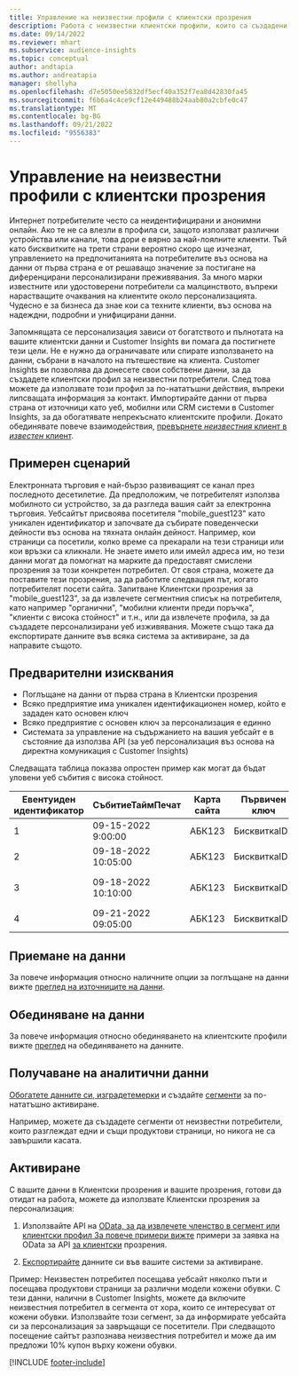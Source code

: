 ```yaml
---
title: Управление на неизвестни профили с клиентски прозрения
description: Работа с неизвестни клиентски профили, които са създадени и управлявани в Dynamics 365 Customer Insights.
ms.date: 09/14/2022
ms.reviewer: mhart
ms.subservice: audience-insights
ms.topic: conceptual
author: andtapia
ms.author: andreatapia
manager: shellyha
ms.openlocfilehash: d7e5050ee5832df5ecf40a352f7ea8d42830fa45
ms.sourcegitcommit: f6b6a4c4ce9cf12e449488b24aab80a2cbfe0c47
ms.translationtype: MT
ms.contentlocale: bg-BG
ms.lasthandoff: 09/21/2022
ms.locfileid: "9556383"
---
```

# <a name="manage-unknown-profiles-with-customer-insights"></a>Управление на неизвестни профили с клиентски прозрения

Интернет потребителите често са неидентифицирани и анонимни онлайн. Ако те не са влезли в профила си, защото използват различни устройства или канали, това дори е вярно за най-лоялните клиенти. Тъй като бисквитките на трети страни вероятно скоро ще изчезнат, управлението на предпочитанията на потребителите въз основа на данни от първа страна е от решаващо значение за постигане на диференцирани персонализирани преживявания. За много марки известните или удостоверени потребители са малцинството, въпреки нарастващите очаквания на клиентите около персонализацията. Чудесно е за бизнеса да знае кои са техните клиенти, въз основа на надеждни, подробни и унифицирани данни.

Запомнящата се персонализация зависи от богатството и пълнотата на вашите клиентски данни и Customer Insights ви помага да постигнете тези цели. Не е нужно да ограничавате или спирате използването на данни, събрани в началото на пътешествие на клиента. Customer Insights ви позволява да донесете свои собствени данни, за да създадете клиентски профил за неизвестни потребители. След това можете да използвате този профил за по-нататъшни действия, въпреки липсващата информация за контакт. Импортирайте данни от първа страна от източници като уеб, мобилни или CRM системи в Customer Insights, за да обогатявате непрекъснато клиентските профили. Докато обединявате повече взаимодействия, [превърнете *неизвестния* клиент в *известен* клиент](unknown-to-known.md).

## <a name="sample-scenario"></a>Примерен сценарий

Електронната търговия е най-бързо развиващият се канал през последното десетилетие. Да предположим, че потребителят използва мобилното си устройство, за да разгледа вашия сайт за електронна търговия. Уебсайтът присвоява посетителя "mobile_guest123" като уникален идентификатор и започвате да събирате поведенчески дейности въз основа на тяхната онлайн дейност. Например, кои страници са посетили, колко време са прекарали на тези страници или кои връзки са кликнали. Не знаете името или имейл адреса им, но тези данни могат да помогнат на марките да предоставят смислени прозрения за този конкретен потребител. От своя страна, можете да поставите тези прозрения, за да работите следващия път, когато потребителят посети сайта. Запитване Клиентски прозрения за "mobile_guest123", за да извлечете сегментния списък на потребителя, като например "органични", "мобилни клиенти преди поръчка", "клиенти с висока стойност" и т.н., или да извлечете профила, за да създадете персонализирани уеб изживявания. Можете също така да експортирате данните във всяка система за активиране, за да направите същото.

## <a name="prerequisites"></a>Предварителни изисквания

- Поглъщане на данни от първа страна в Клиентски прозрения
- Всяко предприятие има уникален идентификационен номер, който е зададен като основен ключ
- Всяко предприятие с основен ключ за персонализация е единно
- Системата за управление на съдържанието на вашия уебсайт е в състояние да използва API (за уеб персонализация въз основа на директна комуникация с Customer Insights)

Следващата таблица показва опростен пример как могат да бъдат уловени уеб събития с висока стойност.

|Евентуиден идентификатор|СъбитиеТаймПечат|Карта сайта|Първичен ключ|Име на събитието|
|--|--|--|--|--|
|1|09-15-2022 9:00:00|АБК123|БисквиткаID1|Изглед на продукта|
|2|09-18-2022 10:05:00|АБК123|БисквиткаID1|Изглед на продукта|
|3|09-18-2022 10:10:00|АБК123|БисквиткаID1|Добавяне към количката|
|4|09-21-2022 09:05:00|АБК123|БисквиткаID1|Изглед на продукта|

## <a name="data-ingestion"></a>Приемане на данни

За повече информация относно наличните опции за поглъщане на данни вижте [преглед на източниците на данни](data-sources.md).

## <a name="data-unification"></a>Обединяване на данни

За повече информация относно обединяването на клиентските профили вижте [преглед](data-unification.md) на обединяването на данните.

## <a name="get-insights"></a>Получаване на аналитични данни

[Обогатете данните си, изградете](enrichment-hub.md)[мерки](measures.md) и създайте [сегменти](segments.md) за по-нататъшно активиране.

Например, можете да създадете сегменти от неизвестни потребители, които разглеждат едни и същи продуктови страници, но никога не са завършили касата.

## <a name="activation"></a>Активиране

С вашите данни в Клиентски прозрения и вашите прозрения, готови да отидат на работа, можете да използвате Клиентски прозрения за персонализация:

1. Използвайте API на [OData, за да извлечете членство в сегмент или клиентски профил За повече примери вижте](apis.md) примери за заявка на OData за API [за клиентски](odata-examples.md) прозрения.

1. [Експортирайте](export-destinations.md) данните си във вашите системи за активиране.

Пример: Неизвестен потребител посещава уебсайт няколко пъти и посещава продуктови страници за различни модели кожени обувки. С тези данни, налични в Customer Insights, можете да включите неизвестния потребител в сегмента от хора, които се интересуват от кожени обувки. Използвайте този сегмент, за да информирате уебсайта си за персонализация за завръщащи се посетители. При следващото посещение сайтът разпознава неизвестния потребител и може да им предложи 10% купон върху кожени обувки.

[!INCLUDE [footer-include](includes/footer-banner.md)]
